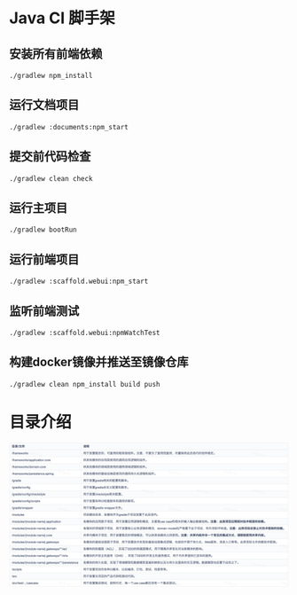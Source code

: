 # Java CI 脚手架

## 安装所有前端依赖

```shell script
./gradlew npm_install
```

## 运行文档项目

```shell script
./gradlew :documents:npm_start
```

## 提交前代码检查

```shell script
./gradlew clean check
```

## 运行主项目

```shell script
./gradlew bootRun
```

## 运行前端项目

```shell script
./gradlew :scaffold.webui:npm_start
```

## 监听前端测试

```shell script
./gradlew :scaffold.webui:npmWatchTest
```

## 构建docker镜像并推送至镜像仓库

```shell script
./gradlew clean npm_install build push
```

# 目录介绍

![目录介绍](framework.jpg "a title")
